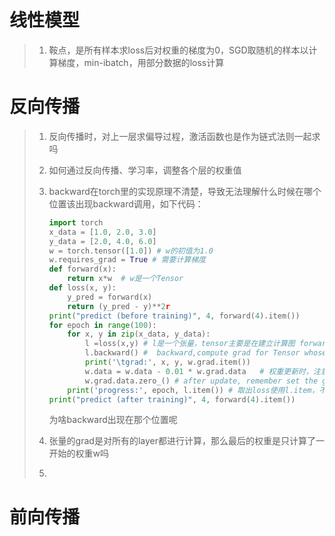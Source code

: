 # 线性模型

> 1. 鞍点，是所有样本求loss后对权重的梯度为0，SGD取随机的样本以计算梯度，min-ibatch，用部分数据的loss计算

# 反向传播

> 1. 反向传播时，对上一层求偏导过程，激活函数也是作为链式法则一起求吗
>
> 2. 如何通过反向传播、学习率，调整各个层的权重值
>
> 3. backward在torch里的实现原理不清楚，导致无法理解什么时候在哪个位置该出现backward调用，如下代码：
>
>    ```python
>    import torch
>    x_data = [1.0, 2.0, 3.0]
>    y_data = [2.0, 4.0, 6.0]
>    w = torch.tensor([1.0]) # w的初值为1.0
>    w.requires_grad = True # 需要计算梯度
>    def forward(x):
>        return x*w  # w是一个Tensor
>    def loss(x, y):
>        y_pred = forward(x)
>        return (y_pred - y)**2r
>    print("predict (before training)", 4, forward(4).item())
>    for epoch in range(100):
>        for x, y in zip(x_data, y_data):
>            l =loss(x,y) # l是一个张量，tensor主要是在建立计算图 forward, compute the loss
>            l.backward() #  backward,compute grad for Tensor whose requires_grad set to True
>            print('\tgrad:', x, y, w.grad.item())
>            w.data = w.data - 0.01 * w.grad.data   # 权重更新时，注意grad也是一个tensor
>            w.grad.data.zero_() # after update, remember set the grad to zero
>        print('progress:', epoch, l.item()) # 取出loss使用l.item，不要直接使用l（l是tensor会构建计算图）
>    print("predict (after training)", 4, forward(4).item())
>    ```
>
>    为啥backward出现在那个位置呢
>
> 4. 张量的grad是对所有的layer都进行计算，那么最后的权重是只计算了一开始的权重w吗
>
> 5. 
# 前向传播


